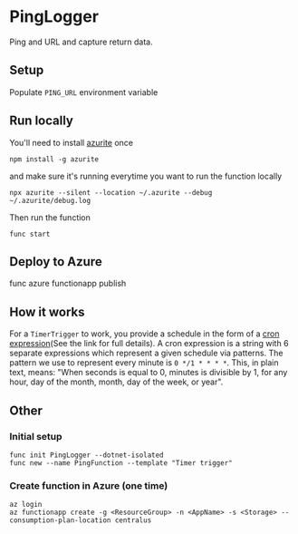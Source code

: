 # PingLogger

Ping and URL and capture return data.

## Setup

Populate `PING_URL` environment variable

## Run locally
You'll need to install [azurite](https://github.com/azure/azurite) once

    npm install -g azurite

and make sure it's running everytime you want to run the function locally

    npx azurite --silent --location ~/.azurite --debug ~/.azurite/debug.log

Then run the function

    func start

## Deploy to Azure

   func azure functionapp publish <AppName>

## How it works

For a `TimerTrigger` to work, you provide a schedule in the form of a [cron expression](https://en.wikipedia.org/wiki/Cron#CRON_expression)(See the link for full details). A cron expression is a string with 6 separate expressions which represent a given schedule via patterns. The pattern we use to represent every minute is `0 */1 * * * *`. This, in plain text, means: "When seconds is equal to 0, minutes is divisible by 1, for any hour, day of the month, month, day of the week, or year".

## Other

### Initial setup

    func init PingLogger --dotnet-isolated
    func new --name PingFunction --template "Timer trigger"

### Create function in Azure (one time)

    az login
    az functionapp create -g <ResourceGroup> -n <AppName> -s <Storage> --consumption-plan-location centralus
